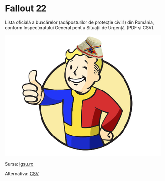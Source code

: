 # Fallout 22

Lista oficială a buncărelor (adăposturilor de protecție civilă) din România, conform Inspectoratului General pentru Situații de Urgență. (PDF și CSV).


![Vault Romanian Boy](vault-boy.png)


Sursa: [igsu.ro](https://www.igsu.ro/Resources/Documente_Generale/Situatia_adaposturilor_de_protectie_civila.pdf)

Alternativa: [CSV](adaposturi.csv)
